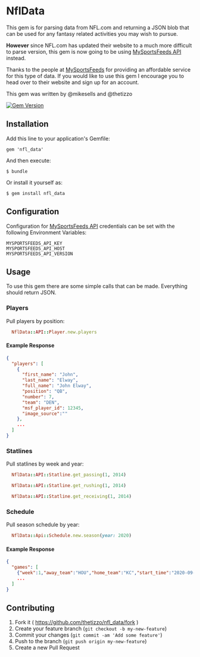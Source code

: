 # NflData

This gem is for parsing data from NFL.com and returning a JSON blob that can be used
for any fantasy related activities you may wish to pursue.

**However** since NFL.com has updated their website to a much more difficult to parse version,
this gem is now going to be using [MySportsFeeds API](https://www.mysportsfeeds.com/data-feeds/) instead.

Thanks to the people at [MySportsFeeds](https://www.mysportsfeeds.com) for providing an affordable
service for this type of data.  If you would like to use this gem I encourage you to head over to their
website and sign up for an account.

This gem was written by @mikesells and @thetizzo

[![Gem Version](https://badge.fury.io/rb/nfl_data.svg)](http://badge.fury.io/rb/nfl_data)

## Installation

Add this line to your application's Gemfile:

    gem 'nfl_data'

And then execute:

    $ bundle

Or install it yourself as:

    $ gem install nfl_data

## Configuration

Configuration for [MySportsFeeds API](https://www.mysportsfeeds.com/data-feeds/) credentials
can be set with the following Environment Variables:

```
MYSPORTSFEEDS_API_KEY
MYSPORTSFEEDS_API_HOST
MYSPORTSFEEDS_API_VERSION
```

## Usage

To use this gem there are some simple calls that can be made.  Everything should return JSON.

### Players

Pull players by position:

```ruby
  NflData::API::Player.new.players
```

#### Example Response

```json
{
  "players": [
    {
      "first_name": "John",
      "last_name": "Elway",
      "full_name": "John Elway",
      "position": "QB",
      "number": 7,
      "team": "DEN",
      "msf_player_id": 12345,
      "image_source":""
    },
    ...
  ]
}
```

### Statlines

Pull statlines by week and year:

```ruby
  NflData::API::Statline.get_passing(1, 2014)

  NflData::API::Statline.get_rushing(1, 2014)

  NflData::API::Statline.get_receiving(1, 2014)
```

### Schedule

Pull season schedule by year:
```ruby
  NflData::Api::Schedule.new.season(year: 2020)
```

#### Example Response

```json
{
  "games": [
    {"week":1,"away_team":"HOU","home_team":"KC","start_time":"2020-09-10T04:25:00.000Z"}
    ...
  ]
}
```

## Contributing

1. Fork it ( https://github.com/thetizzo/nfl_data/fork )
2. Create your feature branch (`git checkout -b my-new-feature`)
3. Commit your changes (`git commit -am 'Add some feature'`)
4. Push to the branch (`git push origin my-new-feature`)
5. Create a new Pull Request
